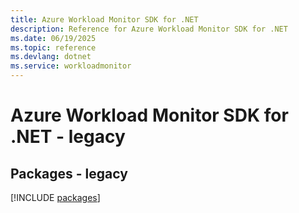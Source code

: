 ```yaml
---
title: Azure Workload Monitor SDK for .NET
description: Reference for Azure Workload Monitor SDK for .NET
ms.date: 06/19/2025
ms.topic: reference
ms.devlang: dotnet
ms.service: workloadmonitor
---
```

# Azure Workload Monitor SDK for .NET - legacy
## Packages - legacy
[!INCLUDE [packages](workload-monitor-index.md)]